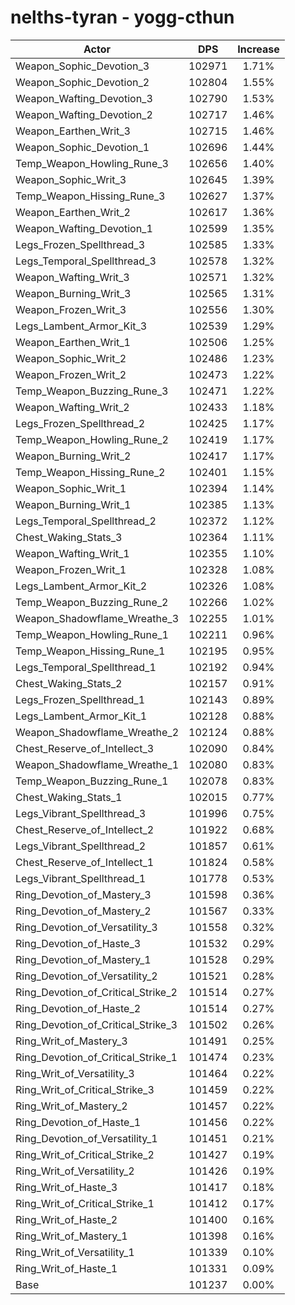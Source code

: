 # nelths-tyran - yogg-cthun
| Actor | DPS | Increase |
|---|:---:|:---:|
|Weapon_Sophic_Devotion_3|102971|1.71%|
|Weapon_Sophic_Devotion_2|102804|1.55%|
|Weapon_Wafting_Devotion_3|102790|1.53%|
|Weapon_Wafting_Devotion_2|102717|1.46%|
|Weapon_Earthen_Writ_3|102715|1.46%|
|Weapon_Sophic_Devotion_1|102696|1.44%|
|Temp_Weapon_Howling_Rune_3|102656|1.40%|
|Weapon_Sophic_Writ_3|102645|1.39%|
|Temp_Weapon_Hissing_Rune_3|102627|1.37%|
|Weapon_Earthen_Writ_2|102617|1.36%|
|Weapon_Wafting_Devotion_1|102599|1.35%|
|Legs_Frozen_Spellthread_3|102585|1.33%|
|Legs_Temporal_Spellthread_3|102578|1.32%|
|Weapon_Wafting_Writ_3|102571|1.32%|
|Weapon_Burning_Writ_3|102565|1.31%|
|Weapon_Frozen_Writ_3|102556|1.30%|
|Legs_Lambent_Armor_Kit_3|102539|1.29%|
|Weapon_Earthen_Writ_1|102506|1.25%|
|Weapon_Sophic_Writ_2|102486|1.23%|
|Weapon_Frozen_Writ_2|102473|1.22%|
|Temp_Weapon_Buzzing_Rune_3|102471|1.22%|
|Weapon_Wafting_Writ_2|102433|1.18%|
|Legs_Frozen_Spellthread_2|102425|1.17%|
|Temp_Weapon_Howling_Rune_2|102419|1.17%|
|Weapon_Burning_Writ_2|102417|1.17%|
|Temp_Weapon_Hissing_Rune_2|102401|1.15%|
|Weapon_Sophic_Writ_1|102394|1.14%|
|Weapon_Burning_Writ_1|102385|1.13%|
|Legs_Temporal_Spellthread_2|102372|1.12%|
|Chest_Waking_Stats_3|102364|1.11%|
|Weapon_Wafting_Writ_1|102355|1.10%|
|Weapon_Frozen_Writ_1|102328|1.08%|
|Legs_Lambent_Armor_Kit_2|102326|1.08%|
|Temp_Weapon_Buzzing_Rune_2|102266|1.02%|
|Weapon_Shadowflame_Wreathe_3|102255|1.01%|
|Temp_Weapon_Howling_Rune_1|102211|0.96%|
|Temp_Weapon_Hissing_Rune_1|102195|0.95%|
|Legs_Temporal_Spellthread_1|102192|0.94%|
|Chest_Waking_Stats_2|102157|0.91%|
|Legs_Frozen_Spellthread_1|102143|0.89%|
|Legs_Lambent_Armor_Kit_1|102128|0.88%|
|Weapon_Shadowflame_Wreathe_2|102124|0.88%|
|Chest_Reserve_of_Intellect_3|102090|0.84%|
|Weapon_Shadowflame_Wreathe_1|102080|0.83%|
|Temp_Weapon_Buzzing_Rune_1|102078|0.83%|
|Chest_Waking_Stats_1|102015|0.77%|
|Legs_Vibrant_Spellthread_3|101996|0.75%|
|Chest_Reserve_of_Intellect_2|101922|0.68%|
|Legs_Vibrant_Spellthread_2|101857|0.61%|
|Chest_Reserve_of_Intellect_1|101824|0.58%|
|Legs_Vibrant_Spellthread_1|101778|0.53%|
|Ring_Devotion_of_Mastery_3|101598|0.36%|
|Ring_Devotion_of_Mastery_2|101567|0.33%|
|Ring_Devotion_of_Versatility_3|101558|0.32%|
|Ring_Devotion_of_Haste_3|101532|0.29%|
|Ring_Devotion_of_Mastery_1|101528|0.29%|
|Ring_Devotion_of_Versatility_2|101521|0.28%|
|Ring_Devotion_of_Critical_Strike_2|101514|0.27%|
|Ring_Devotion_of_Haste_2|101514|0.27%|
|Ring_Devotion_of_Critical_Strike_3|101502|0.26%|
|Ring_Writ_of_Mastery_3|101491|0.25%|
|Ring_Devotion_of_Critical_Strike_1|101474|0.23%|
|Ring_Writ_of_Versatility_3|101464|0.22%|
|Ring_Writ_of_Critical_Strike_3|101459|0.22%|
|Ring_Writ_of_Mastery_2|101457|0.22%|
|Ring_Devotion_of_Haste_1|101456|0.22%|
|Ring_Devotion_of_Versatility_1|101451|0.21%|
|Ring_Writ_of_Critical_Strike_2|101427|0.19%|
|Ring_Writ_of_Versatility_2|101426|0.19%|
|Ring_Writ_of_Haste_3|101417|0.18%|
|Ring_Writ_of_Critical_Strike_1|101412|0.17%|
|Ring_Writ_of_Haste_2|101400|0.16%|
|Ring_Writ_of_Mastery_1|101398|0.16%|
|Ring_Writ_of_Versatility_1|101339|0.10%|
|Ring_Writ_of_Haste_1|101331|0.09%|
|Base|101237|0.00%|

